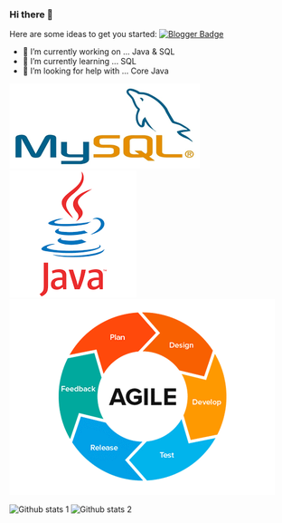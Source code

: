 ### Hi there 👋



Here are some ideas to get you started:
[![Blogger Badge](https://img.shields.io/badge/-Blogger-FF9800?style=flat-quare&labelColor=FF9800&logo=Blogger&logoColor=white&link=https://www.linkedin.com/in/cllozkaynak/)](https://www.linkedin.com/in/cllozkaynak/)
- 🔭 I’m currently working on ... Java & SQL
- 🌱 I’m currently learning ... SQL
- 🤔 I’m looking for help with ... Core Java


<img src="https://github.com/cllzkynk/cllzkynk/blob/main/indir.png?raw=true" width="auto">

<img src="https://github.com/cllzkynk/cllzkynk/blob/main/indir%20(1).png" width="auto">

<img src="https://github.com/cllzkynk/cllzkynk/blob/main/file.png" width="auto">



![Github stats 1](https://github-readme-stats.vercel.app/api?username=cllzkynk&show_icons=true&theme=gradient) 
![Github stats 2](https://github-readme-stats.vercel.app/api?username=cllzkynk&show_icons=true&theme=radical)
